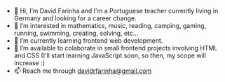 - 👋 Hi, I’m David Farinha and I'm a Portuguese teacher currently living in Germany and looking for a career change.
- 👀 I’m interested in mathematics, music, reading, camping, gaming, running, swimming, creating, solving, etc...
- 🌱 I’m currently learning frontend web development.
- 💞️ I’m available to colaborate in small frontend projects involving HTML and CSS (I'll start learning JavaScript soon, so then, my scope will increase :)
- 📫 Reach me through davidrfarinha@gmail.com

<!---
davidrfarinha/davidrfarinha is a ✨ special ✨ repository because its `README.md` (this file) appears on your GitHub profile.
You can click the Preview link to take a look at your changes.
--->
